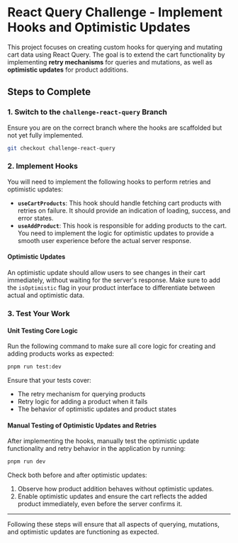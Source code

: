 # React Query Challenge - Implement Hooks and Optimistic Updates

This project focuses on creating custom hooks for querying and mutating cart data using React Query. The goal is to extend the cart functionality by implementing **retry mechanisms** for queries and mutations, as well as **optimistic updates** for product additions.

## Steps to Complete

### 1. Switch to the `challenge-react-query` Branch

Ensure you are on the correct branch where the hooks are scaffolded but not yet fully implemented.

```bash
git checkout challenge-react-query
```

### 2. Implement Hooks

You will need to implement the following hooks to perform retries and optimistic updates:

-   **`useCartProducts`**: This hook should handle fetching cart products with retries on failure. It should provide an indication of loading, success, and error states.
-   **`useAddProduct`**: This hook is responsible for adding products to the cart. You need to implement the logic for optimistic updates to provide a smooth user experience before the actual server response.

#### Optimistic Updates

An optimistic update should allow users to see changes in their cart immediately, without waiting for the server's response. Make sure to add the `isOptimistic` flag in your product interface to differentiate between actual and optimistic data.

### 3. Test Your Work

#### Unit Testing Core Logic

Run the following command to make sure all core logic for creating and adding products works as expected:

```bash
pnpm run test:dev
```

Ensure that your tests cover:

-   The retry mechanism for querying products
-   Retry logic for adding a product when it fails
-   The behavior of optimistic updates and product states

#### Manual Testing of Optimistic Updates and Retries

After implementing the hooks, manually test the optimistic update functionality and retry behavior in the application by running:

```bash
pnpm run dev
```

Check both before and after optimistic updates:

1. Observe how product addition behaves without optimistic updates.
2. Enable optimistic updates and ensure the cart reflects the added product immediately, even before the server confirms it.

---

Following these steps will ensure that all aspects of querying, mutations, and optimistic updates are functioning as expected.

